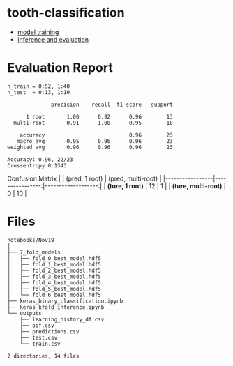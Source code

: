 # tooth-classification

- [model training](https://github.com/minesh1291/tooth-classification/blob/main/notebooks/Nov19-1/classification-19-1.ipynb)
- [inference and evaluation](https://github.com/minesh1291/tooth-classification/blob/main/notebooks/Nov19-1/kfold_inference-19-1.ipynb)

# Evaluation Report

```
n_train = 0:52, 1:40
n_test  = 0:13, 1:10

              precision    recall  f1-score   support

      1 root       1.00      0.92      0.96        13
  multi-root       0.91      1.00      0.95        10

    accuracy                           0.96        23
   macro avg       0.95      0.96      0.96        23
weighted avg       0.96      0.96      0.96        23

Accuracy: 0.96, 22/23
Crossentropy 0.1343
```
Confusion Matrix
|                 |	(pred, 1 root)  |	(pred, multi-root) |
|-----------------|----------------:|-------------------:|
| **(ture, 1 root)**     |        12	  |   1                |
| **(ture, multi-root)** |	       0    |   10               |



# Files
```
notebooks/Nov19
│ 
├── 7_fold_models
│   ├── fold_0_best_model.hdf5
│   ├── fold_1_best_model.hdf5
│   ├── fold_2_best_model.hdf5
│   ├── fold_3_best_model.hdf5
│   ├── fold_4_best_model.hdf5
│   ├── fold_5_best_model.hdf5
│   └── fold_6_best_model.hdf5
├── keras_binary_classification.ipynb
├── keras_kfold_inference.ipynb
└── outputs
    ├── learning_history_df.csv
    ├── oof.csv
    ├── predictions.csv
    ├── test.csv
    └── train.csv

2 directories, 14 files
```

